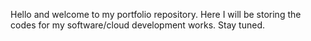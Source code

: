 Hello and welcome to my portfolio repository. Here I will be storing the codes for my software/cloud development works.
Stay tuned.
